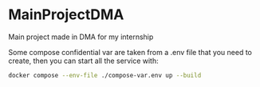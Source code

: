 # MainProjectDMA

Main project made in DMA for my internship

Some compose confidential var are taken from a .env file that you need to create, then you can start all the service with:

```sh
docker compose --env-file ./compose-var.env up --build
```

